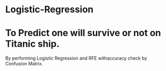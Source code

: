 # Logistic-Regression
# To Predict one will survive or not on Titanic ship.
By performing Logistic Regression and RFE withaccuracy check by Confusion Matrix.
